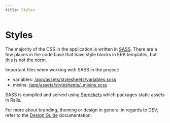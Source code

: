 ```yaml
---
title: Styles
---
```


# Styles

The majority of the CSS in the application is written in
[SASS](https://sass-lang.com/). There are a few places in the code base that
have style blocks in ERB templates, but this is not the norm.

Important files when working with SASS in the project:

- variables:
  [/app/assets/stylesheets/variables.scss](https://github.com/thepracticaldev/dev.to/blob/master/app/assets/stylesheets/variables.scss)
- mixins:
  [/app/assets/stylesheets/_mixins.scss](https://github.com/thepracticaldev/dev.to/blob/master/app/assets/stylesheets/_mixins.scss)

SASS is compiled and served using
[Sprockets](https://github.com/rails/sprockets-rails) which packages static
assets in Rails.

For more about branding, theming or design in general in regards to DEV, refer
to the [Design Guide](/design) documentation.
